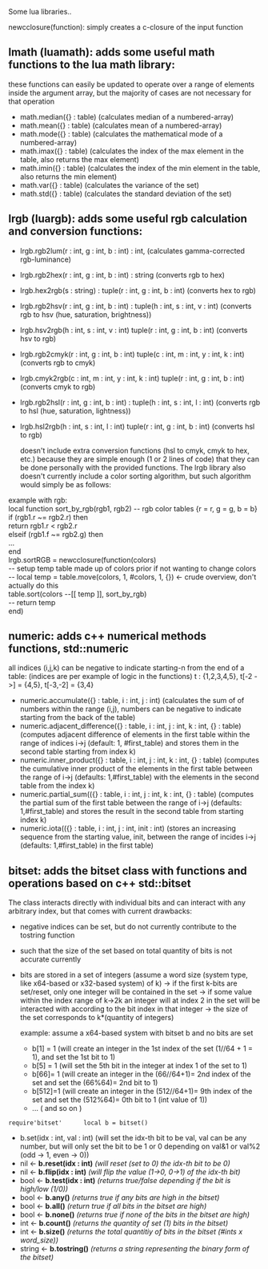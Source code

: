 Some lua libraries..

newcclosure(function): simply creates a c-closure of the input function

## lmath (luamath): adds some useful math functions to the lua math library:

  these functions can easily be updated to operate over a range of elements inside the 
  argument array, but the majority of cases are not necessary for that operation
   - math.median({} : table) (calculates median of a numbered-array)
   - math.mean({} : table)   (calculates mean of a numbered-array)
   - math.mode({} : table)   (calculates the mathematical mode of a numbered-array)
   - math.imax({} : table)  (calculates the index of the max element in the table, also returns the max element)
   - math.imin({} : table)  (calculates the index of the min element in the table, also returns the min element)
   - math.var({} : table)   (calculates the variance of the set)
   - math.std({} : table)   (calculates the standard deviation of the set)

## lrgb (luargb): adds some useful rgb calculation and conversion functions:
   - lrgb.rgb2lum(r : int, g : int, b : int) : int, (calculates gamma-corrected rgb-luminance)
   - lrgb.rgb2hex(r : int, g : int, b : int) : string (converts rgb to hex)
   - lrgb.hex2rgb(s : string) : tuple(r : int, g : int, b : int)  (converts hex to rgb)
   - lrgb.rgb2hsv(r : int, g : int, b : int) : tuple(h : int, s : int, v : int)  (converts rgb to hsv (hue, saturation, brightness))
   - lrgb.hsv2rgb(h : int, s : int, v : int) tuple(r : int, g : int, b : int) (converts hsv to rgb)
   - lrgb.rgb2cmyk(r : int, g : int, b : int) tuple(c : int, m : int, y : int, k : int)  (converts rgb to cmyk)
   - lrgb.cmyk2rgb(c : int, m : int, y : int, k : int) tuple(r : int, g : int, b : int)  (converts cmyk to rgb)
   - lrgb.rgb2hsl(r : int, g : int, b : int) : tuple(h : int, s : int, l : int)  (converts rgb to hsl (hue, saturation, lightness))
   - lrgb.hsl2rgb(h : int, s : int, l : int) tuple(r : int, g : int, b : int) (converts hsl to rgb)

     doesn't include extra conversion functions (hsl to cmyk, cmyk to hex, etc.) because they are simple enough (1 or 2 lines of code) that they can be done personally with the provided functions.
     The lrgb library also doesn't currently include a color sorting algorithm, but such algorithm would simply be as follows:

  example with rgb:       
  local function sort_by_rgb(rgb1, rgb2)  -- rgb color tables {r = r, g = g, b = b}      
    if (rgb1.r ~= rgb2.r) then      
      return rgb1.r < rgb2.r      
    elseif (rgb1.f ~= rgb2.g) then       
      ...      
  end      
  lrgb.sortRGB = newcclosure(function(colors)      
    -- setup temp table made up of colors prior if not wanting to change colors      
    -- local temp = table.move(colors, 1, #colors, 1, {}) <- crude overview, don't actually do this      
    table.sort(colors --[[ temp ]], sort_by_rgb)      
    -- return temp      
  end)      

      

## numeric: adds c++ numerical methods functions, std::numeric
  
  all indices (i,j,k) can be negative to indicate starting-n from the end of a table:
    (indices are per example of logic in the functions) t : {1,2,3,4,5}, t[-2 ->] = {4,5},  t[-3,-2] = {3,4}

   - numeric.accumulate({} : table, i : int, j : int)  (calculates the sum of of numbers within the range (i,j), numbers can be negative to indicate starting from the back of the table)
   - numeric.adjacent_difference({} : table, i : int, j : int, k : int, {} : table)  (computes adjacent difference of elements in the first table within the range of indices i->j (default: 1, #first_table) and stores them in the second table starting from index k)
   - numeric.inner_product({} : table, i : int, j : int, k : int, {} : table)  (computes the cumulative inner product of the elements in the first table between the range of i->j (defaults: 1,#first_table) with the elements in the second table from the index k)
   - numeric.partial_sum(({} : table, i : int, j : int, k : int, {} : table)  (computes the partial sum of the first table between the range of i->j (defaults: 1,#first_table) and stores the result in the second table from starting index k)
   - numeric.iota(({} : table, i : int, j : int, init : int)  (stores an increasing sequence from the starting value, init, between the range of incides i->j (defaults: 1,#first_table) in the first table)

## bitset: adds the bitset class with functions and operations based on c++ std::bitset
  The class interacts directly with individual bits and can interact with any arbitrary index, but that comes with current drawbacks:
  - negative indices can be set, but do not currently contribute to the tostring function
  -  such that the size of the set based on total quantity of bits is not accurate currently
  -  bits are stored in a set of integers
        (assume a word size (system type, like x64-based or x32-based system) of k)
      -> if the first k-bits are set/reset, only one integer will be contained in the set
      -> if some value within the index range of k->2k an integer will at index 2 in the set will be interacted with according to the bit index in that integer
      -> the size of the set corresponds to k*(quantity of integers)

     example: assume a x64-based system with bitset b and no bits are set
     - b[1] = 1     (will create an integer in the 1st index of the set (1//64 + 1 = 1), and set the 1st bit to 1)
     - b[5] = 1     (will set the 5th bit in the integer at index 1 of the set to 1)
     - b[66]= 1     (will create an integer in the (66//64+1)= 2nd index of the set and set the (66%64)= 2nd bit to 1)
     - b[512]=1     (will create an integer in the (512//64+1)= 9th index of the set and set the (512%64)= 0th bit to 1 (int value of 1))
     - ... ( and so on )

`require'bitset'     
local b = bitset()
`
- b.set(idx : int, val : int)    (will set the idx-th bit to be val, val can be any number, but will only set the bit to be 1 or 0 depending on val&1 or val%2 (odd -> 1, even -> 0))
- nil <- **b.reset(idx : int)**       *(will reset (set to 0) the idx-th bit to be 0)*
- nil <- **b.flip(idx : int)**        *(will flip the value (1->0, 0->1) of the idx-th bit)*
- bool <- **b.test(idx : int)**        *(returns true/false depending if the bit is high/low (1/0))*
- bool <- **b.any()**        *(returns true if any bits are high in the bitset)*
- bool <- **b.all()**        *(return true if all bits in the bitset are high)*
- bool <- **b.none()**        *(returns true if none of the bits in the bitset are high)*
- int <- **b.count()**        *(returns the quantity of set (1) bits in the bitset)*
- int <- **b.size()**        *(returns the total quantitiy of bits in the bitset (#ints x word_size))*
- string <- **b.tostring()**    *(returns a string representing the binary form of the bitset)*
